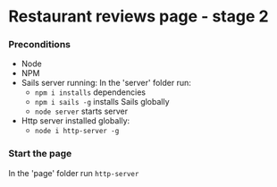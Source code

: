 # Restaurant reviews page - stage 2


### Preconditions

- Node
- NPM
- Sails server running: In the 'server' folder run:
    - `npm i installs` dependencies
    - `npm i sails -g` installs Sails globally
    - `node server` starts server
- Http server installed globally: 
    - `node i http-server -g` 

### Start the page

In the 'page' folder run `http-server` 
